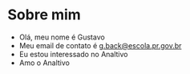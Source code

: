 # Sobre mim

- Olá, meu nome é Gustavo
- Meu email de contato é g.back@escola.pr.gov.br
- Eu estou interessado no Analtivo
- Amo o Analtivo
